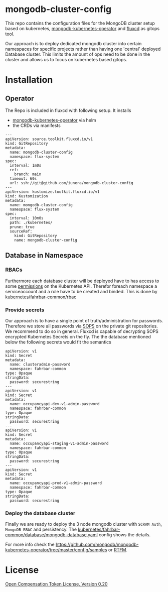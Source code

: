 # mongodb-cluster-config
This repo contains the configuration files for the MongoDB cluster setup based on kubernetes, [mongodb-kubernetes-operator](https://github.com/mongodb/mongodb-kubernetes-operator) and [fluxcd](https://fluxcd.io/flux/components/kustomize/kustomizations/) as gitops tool. 

Our approach is to deploy dedicated mongodb cluster into certain namespaces for specific projects rather than having one 'central' deployed Database cluster. This limits the amount of ops need to be done in the cluster and allows us to focus on kubernetes based gitops.

# Installation
## Operator
The Repo is included in fluxcd with following setup. It installs

* [mongodb-kubernetes-operator](./kubernetes/mongodb-kubernetes-operator) via helm
* the CRDs via manifests

```
---
apiVersion: source.toolkit.fluxcd.io/v1
kind: GitRepository
metadata:
  name: mongodb-cluster-config
  namespace: flux-system
spec:
  interval: 1m0s
  ref:
    branch: main
  timeout: 60s
  url: ssh://git@github.com/iunera/mongodb-cluster-config
---
apiVersion: kustomize.toolkit.fluxcd.io/v1
kind: Kustomization
metadata:
  name: mongodb-cluster-config
  namespace: flux-system
spec:
  interval: 10m0s
  path: ./kubernetes/
  prune: true
  sourceRef:
    kind: GitRepository
    name: mongodb-cluster-config
```

## Database in Namespace

### RBACs
Furthermore each database cluster will be deployed have to has access to some [permissions](kubernetes/fahrbar-common/rbac/mongodb-database-rbac.yaml) on the Kubernetes API. Therefor foreach namespace a serviceaccount and a role have to be created and binded. This is done by [kubernetes/fahrbar-common/rbac](./kubernetes/fahrbar-common/rbac/mongodb-database-rbac.yaml)

### Provide secrets
Our approach is to have a single point of truth/administration for passwords. Therefore we store all passwords via [SOPS](https://github.com/getsops/sops) on the private git repositories. We recommend to do so in general. Fluxcd is capable of decrypting SOPS encrypted Kubernetes Secrets on the fly. 
The the database mentioned below the following secrets would fit the semantics 

```
apiVersion: v1
kind: Secret
metadata:
  name: clusteradmin-password
  namespace: fahrbar-common
type: Opaque
stringData:
  password: securestring
---
apiVersion: v1
kind: Secret
metadata:
  name: occupancyapi-dev-v1-admin-password
  namespace: fahrbar-common
type: Opaque
stringData:
  password: securestring
---
apiVersion: v1
kind: Secret
metadata:
  name: occupancyapi-staging-v1-admin-password
  namespace: fahrbar-common
type: Opaque
stringData:
  password: securestring
---
apiVersion: v1
kind: Secret
metadata:
  name: occupancyapi-prod-v1-admin-password
  namespace: fahrbar-common
type: Opaque
stringData:
  password: securestring
```

### Deploy the database cluster

Finally we are ready to deploy the 3 node mongodb cluster with `SCRAM Auth`, `MongoDB RBAC` and persistency. The [kubernetes/fahrbar-common/database/mongodb-database.yaml](./kubernetes/fahrbar-common/database/mongodb-database.yaml) config shows the details.

For more info check the https://github.com/mongodb/mongodb-kubernetes-operator/tree/master/config/samples or [RTFM](https://github.com/mongodb/mongodb-kubernetes-operator/tree/master/docs).



# License
[Open Compensation Token License, Version 0.20](https://github.com/open-compensation-token-license/license/blob/main/LICENSE.md)
